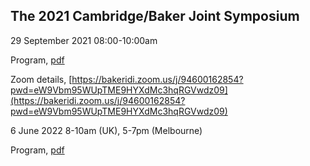 ## The 2021 Cambridge/Baker Joint Symposium

29 September 2021 08:00-10:00am

Program, [pdf](files/Programme_BakerCambridge_Joint_Symposium.pdf)

Zoom details, [https://bakeridi.zoom.us/j/94600162854?pwd=eW9Vbm95WUpTME9HYXdMc3hqRGVwdz09](https://bakeridi.zoom.us/j/94600162854?pwd=eW9Vbm95WUpTME9HYXdMc3hqRGVwdz09)

6 June 2022 8-10am (UK), 5-7pm (Melbourne)

Program, [pdf](Programme_BakerCambridge_Joint_Symposium_June2022.pdf)
